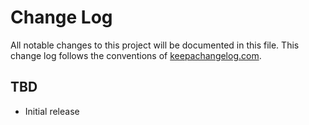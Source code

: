 # Change Log

All notable changes to this project will be documented in this file. This change log follows the conventions of [keepachangelog.com](http://keepachangelog.com/).

## TBD
- Initial release
